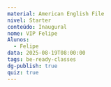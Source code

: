 ```yaml
---
material: American English File
nivel: Starter
conteúdo: Inaugural
nome: VIP Felipe
Alunos:
  - Felipe
data: 2025-08-19T08:00:00
tags: be-ready-classes
dg-publish: true
quiz: true
---
```


